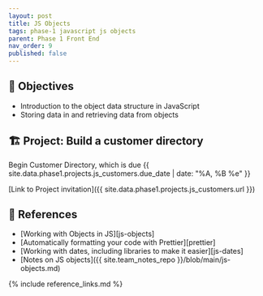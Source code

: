 ```yaml
---
layout: post
title: JS Objects
tags: phase-1 javascript js objects
parent: Phase 1 Front End
nav_order: 9
published: false
---
```


## 🎯 Objectives

- Introduction to the object data structure in JavaScript
- Storing data in and retrieving data from objects

## 🏗️ Project: Build a customer directory

Begin Customer Directory, which is due {{ site.data.phase1.projects.js_customers.due_date | date: "%A, %B %e" }}

[Link to Project invitation]({{ site.data.phase1.projects.js_customers.url }})

## 🔖 References

- [Working with Objects in JS][js-objects]
- [Automatically formatting your code with Prettier][prettier]
- [Working with dates, including libraries to make it easier][js-dates]
- [Notes on JS objects]({{ site.team_notes_repo }}/blob/main/js-objects.md)

{% include reference_links.md %}
